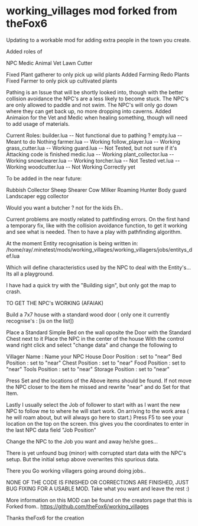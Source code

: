 # working_villages mod forked from theFox6


Updating to a workable mod for adding extra people in the town you create.

Added roles of

NPC Medic
Animal Vet
Lawn Cutter

Fixed Plant gatherer to only pick up wild plants
Added Farming Redo Plants
Fixed Farmer to only pick up cultivated plants


Pathing is an Issue that will be shortly looked into, though with the better collision avoidance the NPC's are a less likely to become stuck.
The NPC's are only allowed to paddle and not swim.
The NPC's will only go down where they can get back up, no more dropping into caverns.
Added Animaion for the Vet and Medic when healing something, though will need to add usage of materials.



Current Roles:
builder.lua		-- Not functional due to pathing ?
empty.lua		-- Meant to do Nothing
farmer.lua		-- Working
follow_player.lua	-- Working
grass_cutter.lua	-- Working
guard.lua		-- Not Tested, but not sure if it's Attacking code is finished
medic.lua		-- Working
plant_collector.lua	-- Working
snowclearer.lua		-- Working
torcher.lua		-- Not Tested
vet.lua			-- Working
woodcutter.lua		-- Not Working Correctly yet


To be added in the near future:

Rubbish Collector
Sheep Shearer
Cow Milker
Roaming Hunter
Body guard
Landscaper
egg collector

Would you want a butcher ? not for the kids Eh..


Current problems are mostly related to pathfinding errors.
On the first hand a temporary fix, like with the collision avoidance function, to get it working and see what is needed.
Then to have a play with pathfinding algorithm.

At the moment Entity recognisation is being written in:
/home/ray/.minetest/mods/working_villages/working_villagers/jobs/entitys_def.lua

Which will define characteristics used by the NPC to deal with the Entity's... Its all a playground.


I have had a quick try with the "Building sign", but only got the map to crash.


TO GET THE NPC's WORKING (AFAIAK)


Build a 7x7 house with a standard wood door ( only one it currently recognise's : [is on the list])

Place a Standard Simple Bed on the wall oposite the Door with the Standard Chest next to it
Place the NPC in the center of the house
With the control wand right click and select "change data" and change the following to

Villager Name 		: Name your NPC
House Door Position	: set to "near"
Bed Position		: set to "near" 
Chest Position		: set to "near" 
Food Position		: set to "near" 
Tools Position		: set to "near" 
Storage Position	: set to "near"

Press Set and the locations of the Above items should be found.
If not move the NPC closer to the item he missed and rewrite "near" and do Set for that Item.

Lastly I usually select the Job of follower to start with as I want the new NPC to follow me to where he will start work.
On arriving to the work area ( he will roam about, but will always go here to start.) Press F5 to see your location on the top on the screen. this gives you the coordinates to enter in the last NPC data field "Job Position"

Change the NPC to the Job you want and away he/she goes...


There is yet unfound bug (minor) with corrupted start data with the NPC's setup. But the initial setup above overwrites this spurious data.



There you Go working villagers going around doing jobs..  



 



NONE OF THE CODE IS FINISHED OR CORRECTIONS ARE FINISHED, JUST BUG FIXING FOR A USABLE MOD.
Take what you want and leave the rest :)








More information on this MOD can be found on the creators page that this is Forked from..
https://github.com/theFox6/working_villages

Thanks theFox6 for the creation 

